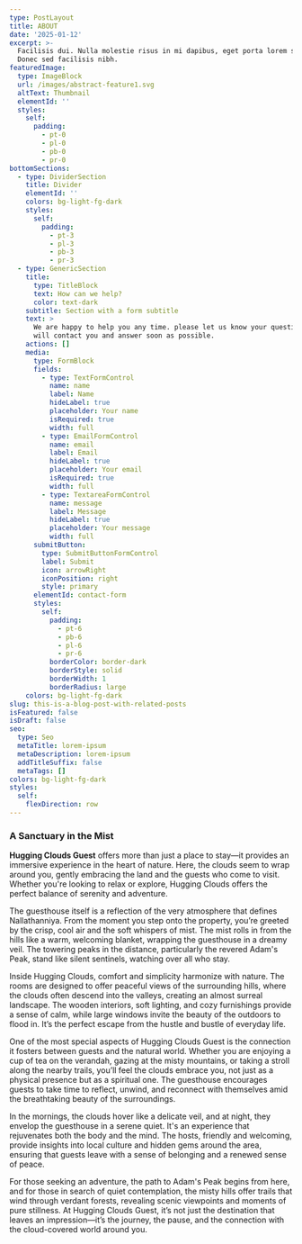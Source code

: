 ```yaml
---
type: PostLayout
title: ABOUT
date: '2025-01-12'
excerpt: >-
  Facilisis dui. Nulla molestie risus in mi dapibus, eget porta lorem semper.
  Donec sed facilisis nibh.
featuredImage:
  type: ImageBlock
  url: /images/abstract-feature1.svg
  altText: Thumbnail
  elementId: ''
  styles:
    self:
      padding:
        - pt-0
        - pl-0
        - pb-0
        - pr-0
bottomSections:
  - type: DividerSection
    title: Divider
    elementId: ''
    colors: bg-light-fg-dark
    styles:
      self:
        padding:
          - pt-3
          - pl-3
          - pb-3
          - pr-3
  - type: GenericSection
    title:
      type: TitleBlock
      text: How can we help?
      color: text-dark
    subtitle: Section with a form subtitle
    text: >
      We are happy to help you any time. please let us know your questions we
      will contact you and answer soon as possible.
    actions: []
    media:
      type: FormBlock
      fields:
        - type: TextFormControl
          name: name
          label: Name
          hideLabel: true
          placeholder: Your name
          isRequired: true
          width: full
        - type: EmailFormControl
          name: email
          label: Email
          hideLabel: true
          placeholder: Your email
          isRequired: true
          width: full
        - type: TextareaFormControl
          name: message
          label: Message
          hideLabel: true
          placeholder: Your message
          width: full
      submitButton:
        type: SubmitButtonFormControl
        label: Submit
        icon: arrowRight
        iconPosition: right
        style: primary
      elementId: contact-form
      styles:
        self:
          padding:
            - pt-6
            - pb-6
            - pl-6
            - pr-6
          borderColor: border-dark
          borderStyle: solid
          borderWidth: 1
          borderRadius: large
    colors: bg-light-fg-dark
slug: this-is-a-blog-post-with-related-posts
isFeatured: false
isDraft: false
seo:
  type: Seo
  metaTitle: lorem-ipsum
  metaDescription: lorem-ipsum
  addTitleSuffix: false
  metaTags: []
colors: bg-light-fg-dark
styles:
  self:
    flexDirection: row
---
```

### A Sanctuary in the Mist

**Hugging Clouds Guest** offers more than just a place to stay—it provides an immersive experience in the heart of nature. Here, the clouds seem to wrap around you, gently embracing the land and the guests who come to visit. Whether you're looking to relax or explore, Hugging Clouds offers the perfect balance of serenity and adventure.

The guesthouse itself is a reflection of the very atmosphere that defines Nallathanniya. From the moment you step onto the property, you’re greeted by the crisp, cool air and the soft whispers of mist. The mist rolls in from the hills like a warm, welcoming blanket, wrapping the guesthouse in a dreamy veil. The towering peaks in the distance, particularly the revered Adam's Peak, stand like silent sentinels, watching over all who stay.

Inside Hugging Clouds, comfort and simplicity harmonize with nature. The rooms are designed to offer peaceful views of the surrounding hills, where the clouds often descend into the valleys, creating an almost surreal landscape. The wooden interiors, soft lighting, and cozy furnishings provide a sense of calm, while large windows invite the beauty of the outdoors to flood in. It’s the perfect escape from the hustle and bustle of everyday life.

One of the most special aspects of Hugging Clouds Guest is the connection it fosters between guests and the natural world. Whether you are enjoying a cup of tea on the verandah, gazing at the misty mountains, or taking a stroll along the nearby trails, you’ll feel the clouds embrace you, not just as a physical presence but as a spiritual one. The guesthouse encourages guests to take time to reflect, unwind, and reconnect with themselves amid the breathtaking beauty of the surroundings.

In the mornings, the clouds hover like a delicate veil, and at night, they envelop the guesthouse in a serene quiet. It's an experience that rejuvenates both the body and the mind. The hosts, friendly and welcoming, provide insights into local culture and hidden gems around the area, ensuring that guests leave with a sense of belonging and a renewed sense of peace.

For those seeking an adventure, the path to Adam's Peak begins from here, and for those in search of quiet contemplation, the misty hills offer trails that wind through verdant forests, revealing scenic viewpoints and moments of pure stillness. At Hugging Clouds Guest, it’s not just the destination that leaves an impression—it’s the journey, the pause, and the connection with the cloud-covered world around you.


